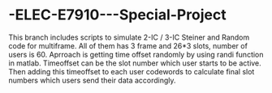 # -ELEC-E7910---Special-Project
This branch includes scripts to simulate 2-IC / 3-IC Steiner and Random code for multiframe. All of them has 3 frame and 26*3 slots, number of users is 60.
Aprroach is getting time offset randomly by using randi function in matlab. Timeoffset can be the slot number which user starts to be active.
Then adding this timeoffset to each user codewords to calculate final slot numbers which users send their data accordingly.
